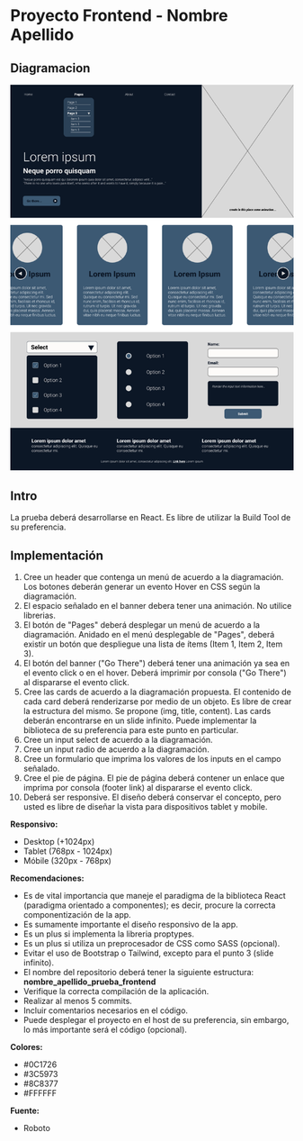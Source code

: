 # Proyecto Frontend - Nombre Apellido

## Diagramacion

![app](./diagrmacion_app.png)

## Intro
La prueba deberá desarrollarse en React. Es libre de utilizar la Build Tool de su preferencia.

## Implementación
1. Cree un header que contenga un menú de acuerdo a la diagramación. Los botones deberán generar un evento Hover en CSS según la diagramación.
2. El espacio señalado en el banner debera tener una animación. No utilice librerias.
3. El botón de "Pages" deberá desplegar un menú de acuerdo a la diagramación.
Anidado en el menú desplegable de "Pages", deberá existir un botón que despliegue una lista de ítems (Item 1, Item 2, Item 3).
4. El botón del banner ("Go There") deberá tener una animación ya sea en el evento click o en el hover. Deberá imprimir por consola ("Go There") al dispararse el evento click.
5. Cree las cards de acuerdo a la diagramación propuesta.
El contenido de cada card deberá renderizarse por medio de un objeto. Es libre de crear la estructura del mismo. Se propone (img, title, content).
Las cards deberán encontrarse en un slide infinito. Puede implementar la biblioteca de su preferencia para este punto en particular.
6. Cree un input select de acuerdo a la diagramación.
7. Cree un input radio de acuerdo a la diagramación.
8. Cree un formulario que imprima los valores de los inputs en el campo señalado.
9. Cree el pie de página.
El pie de página deberá contener un enlace que imprima por consola (footer link) al dispararse el evento click.
10. Deberá ser responsive. El diseño deberá conservar el concepto, pero usted es libre de diseñar la vista para dispositivos tablet y mobile.

**Responsivo:**
- Desktop (+1024px)
- Tablet (768px - 1024px)
- Móbile (320px - 768px)

**Recomendaciones:**
- Es de vital importancia que maneje el paradigma de la biblioteca React (paradigma orientado a componentes); es decir, procure la correcta componentización de la app.
- Es sumamente importante el diseño responsivo de la app.
- Es un plus si implementa la libreria proptypes.
- Es un plus si utiliza un preprocesador de CSS como SASS (opcional).
- Evitar el uso de Bootstrap o Tailwind, excepto para el punto 3 (slide infinito).
- El nombre del repositorio deberá tener la siguiente estructura: **nombre_apellido_prueba_frontend**
- Verifique la correcta compilación de la aplicación.
- Realizar al menos 5 commits.
- Incluir comentarios necesarios en el código.
- Puede desplegar el proyecto en el host de su preferencia, sin embargo, lo más importante será el código (opcional).

**Colores:**
- #0C1726
- #3C5973
- #8C8377
- #FFFFFF

**Fuente:**
- Roboto